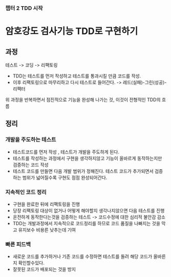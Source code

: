 ### 챕터 2 TDD 시작

# 암호강도 검사기능 TDD로 구현하기

## 과정

테스트 -> 코딩 -> 리팩토링 

- TDD는 테스트를 먼저 작성하고 테스트를 통과시킬 만큼 코드를 작성.
- 이후 리팩토링으로 마무리하고 다시 테스트로 들어간다.
-> 레드(실패)-그린(성공)-리팩터 

위 과정을 반복하면서 점진적으로 기능을 완성해 나가는 것, 이것이 전형적인 TDD의 흐름

## 정리

### 개발을 주도하는 테스트

- 테스트코드를 먼저 작성 , 테스트가 개발을 주도하게 된다.
- 테스트를 작성하는 과정에서 구현을 생각하지않고 기능이 올바르게 동작하는지만 검증하는 코드 작성
- 테스트 코드를 만들면 다음 개발 범위가 정해진다. 테스트 코드가 추가되면서 검증하는 범위가 넓어질수록 구현도 점점 완성되어간다.

### 지속적인 코드 정리 
- 구현을 완료한 뒤에 리팩토링을 진행 
- 당장 리팩토링 대상이 없거나 어떻게 해야할지 생각나지않으면 다음 테스트를 진행
- 온전하게 동작한다는것을 검증하는 테스트 -> 코드수정에 대한 심리적 불안감 감소
- TDD는 개발과정에서 지속적으로 코드정리를 하므로 코드 품질을 나빠지는 것을 막고 유지보수 비용른 낮추는데 기여

### 빠른 피드백
- 새로운 코드를 추가하거나 기존 코드를 수정하면 테스트를 돌려 해당 코드가 올바른지 확인할수있다.
- 잘못된 코드가 배포되는 것을 방지
